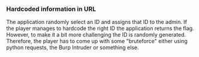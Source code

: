 ### Hardcoded information in URL

The application randomly select an ID and assigns that ID to the admin. If the player manages to hardcode the right ID the application returns the flag. However, to make it a bit more challenging the ID is randomly generated. Therefore, the player has to come up with some "bruteforce" either using python requests, the Burp Intruder or something else.
